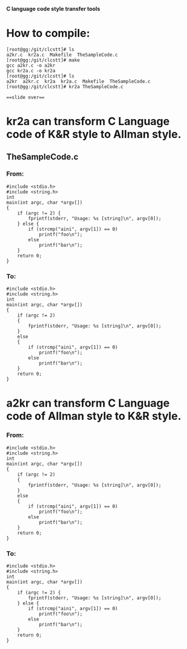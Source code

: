 **C language code style transfer tools**


# How to compile:

```
[root@gg:/git/clcstt]# ls
a2kr.c  kr2a.c  Makefile  TheSampleCode.c
[root@gg:/git/clcstt]# make
gcc a2kr.c -o a2kr
gcc kr2a.c -o kr2a
[root@gg:/git/clcstt]# ls
a2kr  a2kr.c  kr2a  kr2a.c  Makefile  TheSampleCode.c
[root@gg:/git/clcstt]# kr2a TheSampleCode.c

==slide over==
```

# kr2a can transform C Language code of K&R style to Allman style.


## TheSampleCode.c
### From:

```
#include <stdio.h>
#include <string.h>
int
main(int argc, char *argv[])
{
	if (argc != 2) {
		fprintf(stderr, "Usage: %s [string]\n", argv[0]);
	} else {
		if (strcmp("aini", argv[1]) == 0)
			printf("foo\n");
		else
			printf("bar\n");
	}
	return 0;
}
```

### To:

```
#include <stdio.h>
#include <string.h>
int
main(int argc, char *argv[])
{
	if (argc != 2)
	{
		fprintf(stderr, "Usage: %s [string]\n", argv[0]);
	}
	else
	{
		if (strcmp("aini", argv[1]) == 0)
			printf("foo\n");
		else
			printf("bar\n");
	}
	return 0;
}
```

# a2kr can transform C Language code of Allman style to  K&R style.

### From:

```
#include <stdio.h>
#include <string.h>
int
main(int argc, char *argv[])
{
	if (argc != 2)
	{
		fprintf(stderr, "Usage: %s [string]\n", argv[0]);
	}
	else
	{
		if (strcmp("aini", argv[1]) == 0)
			printf("foo\n");
		else
			printf("bar\n");
	}
	return 0;
}
```

### To:

```
#include <stdio.h>
#include <string.h>
int
main(int argc, char *argv[])
{
	if (argc != 2) {
		fprintf(stderr, "Usage: %s [string]\n", argv[0]);
	} else {
		if (strcmp("aini", argv[1]) == 0)
			printf("foo\n");
		else
			printf("bar\n");
	}
	return 0;
}
```

